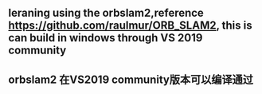 ## leraning using the orbslam2,reference https://github.com/raulmur/ORB_SLAM2, this is can build in windows through VS 2019 community
## orbslam2 在VS2019 community版本可以编译通过
